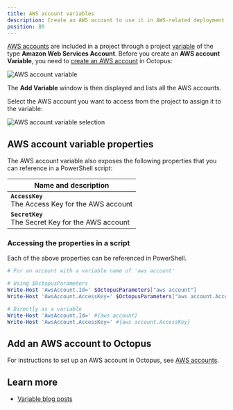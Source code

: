```yaml
---
title: AWS account variables
description: Create an AWS account to use it in AWS-related deployment steps
position: 80
---
```


[AWS accounts](/docs/infrastructure/accounts/aws/index.md) are included in a project through a project [variable](/docs/projects/variables/index.md) of the type **Amazon Web Services Account**. Before you create an **AWS account Variable**, you need to [create an AWS account](/docs/infrastructure/accounts/aws/index.md) in Octopus:

![AWS account variable](images/aws-account-variable.png "width=500")

The **Add Variable** window is then displayed and lists all the AWS accounts.

Select the AWS account you want to access from the project to assign it to the variable:

![AWS account variable selection](images/aws-account-variable-selection.png "width=500")


## AWS account variable properties

The AWS account variable also exposes the following properties that you can reference in a PowerShell script:

| Name and description |
| -------------------- |
| **`AccessKey`** <br/> The Access Key for the AWS account|
| **`SecretKey`** <br/> The Secret Key for the AWS account|

### Accessing the properties in a script

Each of the above properties can be referenced in PowerShell.

```powershell
# For an account with a variable name of 'aws account'

# Using $OctopusParameters
Write-Host 'AwsAccount.Id=' $OctopusParameters["aws account"]
Write-Host 'AwsAccount.AccessKey=' $OctopusParameters["aws account.AccessKey"]

# Directly as a variable
Write-Host 'AwsAccount.Id=' #{aws account}
Write-Host 'AwsAccount.AccessKey=' #{aws account.AccessKey}
```

## Add an AWS account to Octopus

For instructions to set up an AWS account in Octopus, see [AWS accounts](/docs/infrastructure/accounts/aws/index.md).

## Learn more

- [Variable blog posts](https://octopus.com/blog/tag/variables)
